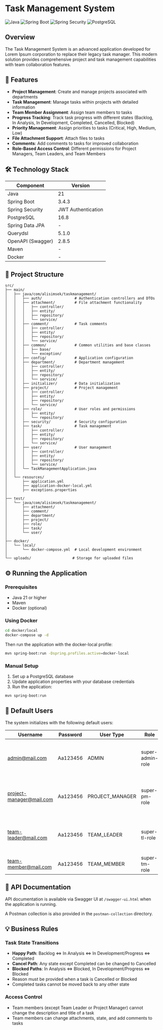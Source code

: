 # Task Management System

![Java](https://img.shields.io/badge/Java-21-yellow)
![Spring Boot](https://img.shields.io/badge/Spring%20Boot-3.4.3-green)
![Spring Security](https://img.shields.io/badge/Spring%20Security-JWT-red)
![PostgreSQL](https://img.shields.io/badge/PostgreSQL-16.8-blue)

## Overview

The Task Management System is an advanced application developed for Lorem Ipsum corporation to replace their legacy task manager. This modern solution provides comprehensive project and task management capabilities with team collaboration features.

## 📌 Features

- **Project Management**: Create and manage projects associated with departments
- **Task Management**: Manage tasks within projects with detailed information
- **Team Member Assignment**: Assign team members to tasks
- **Progress Tracking**: Track task progress with different states (Backlog, In Analysis, In Development, Completed, Cancelled, Blocked)
- **Priority Management**: Assign priorities to tasks (Critical, High, Medium, Low)
- **File Attachment Support**: Attach files to tasks
- **Comments**: Add comments to tasks for improved collaboration
- **Role-Based Access Control**: Different permissions for Project Managers, Team Leaders, and Team Members

## 🛠 Technology Stack

| Component | Version |
|-----------|---------|
| Java | 21 |
| Spring Boot | 3.4.3 |
| Spring Security | JWT Authentication |
| PostgreSQL | 16.8 |
| Spring Data JPA | - |
| Querydsl | 5.1.0 |
| OpenAPI (Swagger) | 2.8.5 |
| Maven | - |
| Docker | - |

## 📂 Project Structure

```
src/
├── main/
│   ├── java/com/alisimsek/taskmanagement/
│   │   ├── auth/               # Authentication controllers and DTOs
│   │   ├── attachment/         # File attachment functionality
│   │   │   ├── controller/
│   │   │   ├── entity/
│   │   │   ├── repository/
│   │   │   └── service/
│   │   ├── comment/            # Task comments
│   │   │   ├── controller/
│   │   │   ├── entity/
│   │   │   ├── repository/
│   │   │   └── service/
│   │   ├── common/             # Common utilities and base classes
│   │   │   ├── base/
│   │   │   └── exception/
│   │   ├── config/             # Application configuration
│   │   ├── department/         # Department management
│   │   │   ├── controller/
│   │   │   ├── entity/
│   │   │   ├── repository/
│   │   │   └── service/
│   │   ├── initializer/        # Data initialization
│   │   ├── project/            # Project management
│   │   │   ├── controller/
│   │   │   ├── entity/
│   │   │   ├── repository/
│   │   │   └── service/
│   │   ├── role/               # User roles and permissions
│   │   │   ├── entity/
│   │   │   └── repository/
│   │   ├── security/           # Security configuration
│   │   ├── task/               # Task management
│   │   │   ├── controller/
│   │   │   ├── entity/
│   │   │   ├── repository/
│   │   │   └── service/
│   │   ├── user/               # User management
│   │   │   ├── controller/
│   │   │   ├── entity/
│   │   │   ├── repository/
│   │   │   └── service/
│   │   └── TaskManagementApplication.java
│   │
│   └── resources/
│       ├── application.yml
│       ├── application-docker-local.yml
│       ├── exceptions.properties
│
├── test/
│   └── java/com/alisimsek/taskmanagement/
│       ├── attachment/
│       ├── comment/
│       ├── department/
│       ├── project/
│       ├── role/
│       ├── task/
│       └── user/
│
├── docker/
│   └── local/
│       └── docker-compose.yml  # Local development environment
│
└── uploads/                   # Storage for uploaded files
```

## ⚙️ Running the Application

### Prerequisites

- Java 21 or higher
- Maven
- Docker (optional)

### Using Docker

```bash
cd docker/local
docker-compose up -d
```

Then run the application with the docker-local profile:

```bash
mvn spring-boot:run -Dspring.profiles.active=docker-local
```

### Manual Setup

1. Set up a PostgreSQL database
2. Update application properties with your database credentials
3. Run the application:

```bash
mvn spring-boot:run
```

## 👤 Default Users

The system initializes with the following default users:

| Username | Password | User Type | Role | Permissions |
|----------|----------|-----------|------|------------|
| admin@mail.com | Aa123456 | ADMIN | super-admin-role | MANAGE_PROJECTS, MANAGE_TASKS, ASSIGN_TEAM_MEMBER, UPDATE_TASK_STATE, SET_TASK_PRIORITY, ADD_ATTACHMENT |
| project-manager@mail.com | Aa123456 | PROJECT_MANAGER | super-pm-role | MANAGE_PROJECTS, MANAGE_TASKS, ASSIGN_TEAM_MEMBER, UPDATE_TASK_STATE, SET_TASK_PRIORITY, ADD_ATTACHMENT |
| team-leader@mail.com | Aa123456 | TEAM_LEADER | super-tl-role | MANAGE_PROJECTS, MANAGE_TASKS, ASSIGN_TEAM_MEMBER, UPDATE_TASK_STATE, SET_TASK_PRIORITY, ADD_ATTACHMENT |
| team-member@mail.com | Aa123456 | TEAM_MEMBER | super-tm-role | UPDATE_TASK_STATE, ADD_ATTACHMENT |

## 📡 API Documentation

API documentation is available via Swagger UI at `/swagger-ui.html` when the application is running.

A Postman collection is also provided in the `postman-collection` directory.

## 💡 Business Rules

### Task State Transitions

- **Happy Path**: Backlog ⇔ In Analysis ⇔ In Development/Progress ⇔ Completed
- **Cancel Path**: Any state except Completed can be changed to Cancelled
- **Blocked Paths**: In Analysis ⇔ Blocked, In Development/Progress ⇔ Blocked
- Reason must be provided when a task is Cancelled or Blocked
- Completed tasks cannot be moved back to any other state

### Access Control

- Team members (except Team Leader or Project Manager) cannot change the description and title of a task
- Team members can change attachments, state, and add comments to tasks